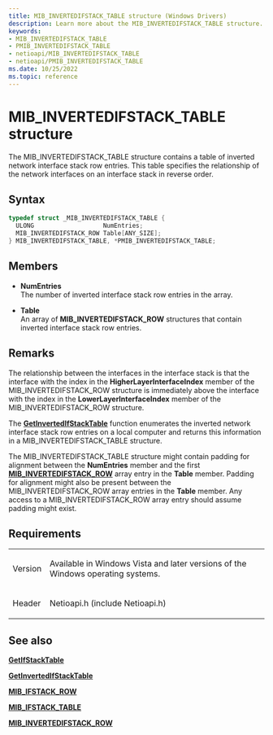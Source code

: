 ```yaml
---
title: MIB_INVERTEDIFSTACK_TABLE structure (Windows Drivers)
description: Learn more about the MIB_INVERTEDIFSTACK_TABLE structure.
keywords:
- MIB_INVERTEDIFSTACK_TABLE
- PMIB_INVERTEDIFSTACK_TABLE
- netioapi/MIB_INVERTEDIFSTACK_TABLE
- netioapi/PMIB_INVERTEDIFSTACK_TABLE
ms.date: 10/25/2022
ms.topic: reference
---
```


# MIB\_INVERTEDIFSTACK\_TABLE structure

The MIB\_INVERTEDIFSTACK\_TABLE structure contains a table of inverted network interface stack row entries. This table specifies the relationship of the network interfaces on an interface stack in reverse order.

## Syntax

``` c++
typedef struct _MIB_INVERTEDIFSTACK_TABLE {
  ULONG                   NumEntries;
  MIB_INVERTEDIFSTACK_ROW Table[ANY_SIZE];
} MIB_INVERTEDIFSTACK_TABLE, *PMIB_INVERTEDIFSTACK_TABLE;
```

## Members

- **NumEntries**  
   The number of inverted interface stack row entries in the array.

- **Table**  
   An array of **MIB\_INVERTEDIFSTACK\_ROW** structures that contain inverted interface stack row entries.

## Remarks

The relationship between the interfaces in the interface stack is that the interface with the index in the **HigherLayerInterfaceIndex** member of the MIB\_INVERTEDIFSTACK\_ROW structure is immediately above the interface with the index in the **LowerLayerInterfaceIndex** member of the MIB\_INVERTEDIFSTACK\_ROW structure.

The [**GetInvertedIfStackTable**](getinvertedifstacktable.md) function enumerates the inverted network interface stack row entries on a local computer and returns this information in a MIB\_INVERTEDIFSTACK\_TABLE structure.

The MIB\_INVERTEDIFSTACK\_TABLE structure might contain padding for alignment between the **NumEntries** member and the first [**MIB\_INVERTEDIFSTACK\_ROW**](mib-invertedifstack-row.md) array entry in the **Table** member. Padding for alignment might also be present between the MIB\_INVERTEDIFSTACK\_ROW array entries in the **Table** member. Any access to a MIB\_INVERTEDIFSTACK\_ROW array entry should assume padding might exist.

## Requirements

<table>
<tbody>
<tr class="odd">
<td><p>Version</p></td>
<td><p>Available in Windows Vista and later versions of the Windows operating systems.</p></td>
</tr>
<tr class="even">
<td><p>Header</p></td>
<td>Netioapi.h (include Netioapi.h)</td>
</tr>
</tbody>
</table>

## See also

[**GetIfStackTable**](getifstacktable.md)

[**GetInvertedIfStackTable**](getinvertedifstacktable.md)

[**MIB\_IFSTACK\_ROW**](mib-ifstack-row.md)

[**MIB\_IFSTACK\_TABLE**](mib-ifstack-table.md)

[**MIB\_INVERTEDIFSTACK\_ROW**](mib-invertedifstack-row.md)
